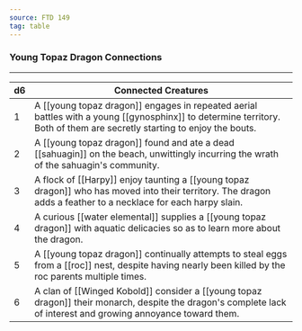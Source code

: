 ```yaml
---
source: FTD 149
tag: table
---
```


### Young Topaz Dragon Connections
---
|d6|Connected Creatures|
|----|------------|
|1|A [[young topaz dragon]] engages in repeated aerial battles with a young [[gynosphinx]] to determine territory. Both of them are secretly starting to enjoy the bouts.|
|2|A [[young topaz dragon]] found and ate a dead [[sahuagin]] on the beach, unwittingly incurring the wrath of the sahuagin's community.|
|3|A flock of [[Harpy]] enjoy taunting a [[young topaz dragon]] who has moved into their territory. The dragon adds a feather to a necklace for each harpy slain.|
|4|A curious [[water elemental]] supplies a [[young topaz dragon]] with aquatic delicacies so as to learn more about the dragon.|
|5|A [[young topaz dragon]] continually attempts to steal eggs from a [[roc]] nest, despite having nearly been killed by the roc parents multiple times.|
|6|A clan of [[Winged Kobold]] consider a [[young topaz dragon]] their monarch, despite the dragon's complete lack of interest and growing annoyance toward them.|
